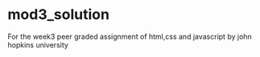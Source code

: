 # mod3_solution
For the week3 peer graded assignment of html,css and javascript by john hopkins university
